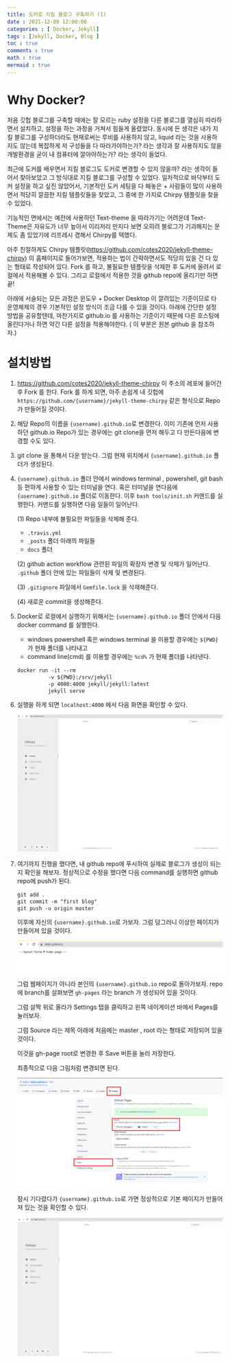 ```yaml
---
title: 도커로 지킬 블로그 구축하기 (1)
date : 2021-12-08 12:00:00
categories : [ Docker, Jekyll]
tags : [Jekyll, Docker, Blog ]
toc : true
comments : true
math : true
mermaid : true
---
```



# Why Docker?

 처음 깃헙 블로그를 구축할 때에는 잘 모르는 ruby 설정을 다른 블로그를 열심히 따라하면서 설치하고, 설정을 하는 과정을 거쳐서 힘들게 올렸었다. 동시에 든 생각은 내가 지킬 블로그를 구성하더라도 현재로써는 루비를 사용하지 않고, liquid 라는 것을 사용하지도 않는데 복잡하게 저 구성들을 다 따라가야하는가? 라는 생각과 잘 사용하지도 않을 개발환경을 굳이 내 컴퓨터에 깔아야하는가? 라는 생각이 들었다. 

 최근에 도커를 배우면서 지킬 블로그도 도커로 변경할 수 있지 않을까? 라는 생각이 들어서 찾아보았고 그 방식대로 지킬 블로그를 구성할 수 있었다. 일차적으로 바닥부터 도커 설정을 하고 싶진 않았어서, 기본적인 도커 세팅을 다 해놓은 + 사람들이 많이 사용하면서 적당히 깔끔한 지킬 템플릿들을 찾았고, 그 중에 한 가지로 Chirpy 템플릿을 찾을 수 있었다. 

 기능적인 면에서는 예전에 사용하던 Text-theme 을 따라가기는 어려운데 Text-Theme은 자유도가 너무 높아서 이리저리 만지다 보면 오히려 블로그가 기괴해지는 문제도 좀 있었기에 리프레시 겸해서 Chirpy를 택했다. 


 아주 친절하게도 Chirpy 템플릿(https://github.com/cotes2020/jekyll-theme-chirpy) 의 홈페이지로 들어가보면, 적용하는 법이 간략하면서도 적당히 있을 건 다 있는 형태로 작성되어 있다. Fork 를 하고, 불필요한 템플릿을 삭제한 후 도커에 올려서 로컬에서 적용해볼 수 있다. 그리고 로컬에서 적용한 것을 github repo에 올리기만 하면 끝! 


 아래에 서술되는 모든 과정은 윈도우 + Docker Desktop 이 깔려있는 기준이므로 타 운영체제의 경우 기본적인 설정 방식이 조금 다를 수 있을 것이다. 아래에 간단한 설정 방법을 공유할텐데, 마찬가지로 github.io 를 사용하는 기준이기 때문에 다른 호스팅에 올린다거나 하면 약간 다른 설정을 적용해야한다. ( 이 부분은 원본 github 을 참조하자.)


# 설치방법

 1. https://github.com/cotes2020/jekyll-theme-chirpy 이 주소의 레포에 들어간 후 Fork 를 한다. 
 Fork 를 하게 되면, 아주 손쉽게 내 깃헙에  `https://github.com/{username}/jekyll-theme-chirpy` 같은 형식으로 Repo가 만들어질 것이다. 

 2. 해당 Repo의 이름을 `{username}.github.io`로 변경한다. 이미 기존에 먼저 사용하던 github.io Repo가 있는 경우에는 git clone을 먼저 해두고 다 만든다음에 변경할 수도 있다. 

 3. git clone 을 통해서 다운 받는다. 그럼 현재 위치에서 `{username}.github.io` 폴더가 생성된다.

 4. `{username}.github.io` 폴더 안에서 windows terminal , powershell, git bash 등 편하게 사용할 수 있는 터미널을 연다. 혹은 터미널을 연다음에 `{username}.github.io` 폴더로 이동한다. 이후 `bash tools/init.sh` 커맨드를 실행한다. 커맨드를 실행하면 다음 일들이 일어난다. 
 
    (1) Repo 내부에 불필요한 파일들을 삭제해 준다. 
    * `.travis.yml`
    * `_posts` 폴더 아래의 파일들
    * `docs` 폴더 

    (2) github action workflow 관련된 파일의 확장자 변경 및 삭제가 일어난다. `.github` 폴더 안에 있는 파일들이 삭제 및 변경된다. 

    (3) `.gitignore` 파일에서 `Gemfile.lock` 을 삭제해준다. 

    (4) 새로운 commit을 생성해준다. 

5. Docker로 로컬에서 실행하기 위해서는 `{username}.github.io` 폴더 안에서 다음 docker command 를 실행한다. 

    - windows powershell 혹은 windows terminal 을 이용할 경우에는 `${PWD}`가 현재 폴더를 나타내고 
    - command line(cmd) 를 이용할 경우에는 `%cd%` 가 현재 폴더를 나타낸다. 


    ``` 
    docker run -it --rm
              -v ${PWD}:/srv/jekyll
              -p 4000:4000 jekyll/jekyll:latest
              jekyll serve
    ```

6. 실행을 하게 되면 `localhost:4000` 에서 다음 화면을 확인할 수 있다. 


    ![ chirpy_000 ](../post_images/20211208/chirpy_000.png?raw=true)


7. 여기까지 진행을 했다면, 내 github repo에 푸시하여 실제로 블로그가 생성이 되는지 확인을 해보자. 정상적으로 수정을 했다면 다음 command를 실행하면 github repo에 push가 된다. 

    ```
    git add . 
    git commit -m "first blog"
    git push -u origin master
    ```

    이후에 자신의 `{username}.github.io`로 가보자. 
    그럼 덩그러니 이상한 페이지가 만들어져 있을 것이다. 


    ![ chirpy_001 ](../post_images/20211208/chirpy_001.png?raw=true)


    그럼 웹페이지가 아니라 본인의 `{username}.github.io` repo로 돌아가보자. 
    repo에 branch를 살펴보면 `gh-pages` 라는 branch 가 생성되어 있을 것이다. 

    그럼 살짝 위로 올라가 Settings 탭을 클릭하고 왼쪽 네이게이션 바에서 Pages를 눌러보자. 

    그럼 Source 라는 제목 아래에 
    처음에는 master , root 라는 형태로 저장되어 있을 것이다. 

    이것을 gh-page root로 변경한 후 Save 버튼을 눌러 저장한다. 

    최종적으로 다음 그림처럼 변경되면 된다. 


    ![ chirpy_002 ](../post_images/20211208/chirpy_002.png?raw=true)


    잠시 기다렸다가 `{username}.github.io`로 가면 정상적으로 기본 페이지가 만들어져 있는 것을 확인할 수 있다. 


    ![ chirpy_003 ](../post_images/20211208/chirpy_003.png?raw=true)



